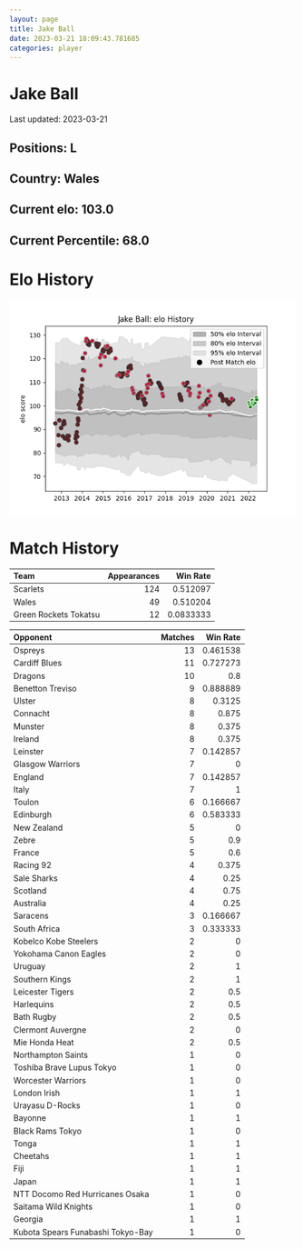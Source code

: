 ```yaml
---  
layout: page  
title: Jake Ball  
date: 2023-03-21 18:09:43.781685  
categories: player  
---
```

# Jake Ball


Last updated: 2023-03-21
## Positions: L

## Country: Wales

## Current elo: 103.0

## Current Percentile: 68.0

# Elo History


![elo history](history_JakeBall.png)
# Match History


| Team                  |   Appearances |   Win Rate |
|:----------------------|--------------:|-----------:|
| Scarlets              |           124 |  0.512097  |
| Wales                 |            49 |  0.510204  |
| Green Rockets Tokatsu |            12 |  0.0833333 |

| Opponent                          |   Matches |   Win Rate |
|:----------------------------------|----------:|-----------:|
| Ospreys                           |        13 |   0.461538 |
| Cardiff Blues                     |        11 |   0.727273 |
| Dragons                           |        10 |   0.8      |
| Benetton Treviso                  |         9 |   0.888889 |
| Ulster                            |         8 |   0.3125   |
| Connacht                          |         8 |   0.875    |
| Munster                           |         8 |   0.375    |
| Ireland                           |         8 |   0.375    |
| Leinster                          |         7 |   0.142857 |
| Glasgow Warriors                  |         7 |   0        |
| England                           |         7 |   0.142857 |
| Italy                             |         7 |   1        |
| Toulon                            |         6 |   0.166667 |
| Edinburgh                         |         6 |   0.583333 |
| New Zealand                       |         5 |   0        |
| Zebre                             |         5 |   0.9      |
| France                            |         5 |   0.6      |
| Racing 92                         |         4 |   0.375    |
| Sale Sharks                       |         4 |   0.25     |
| Scotland                          |         4 |   0.75     |
| Australia                         |         4 |   0.25     |
| Saracens                          |         3 |   0.166667 |
| South Africa                      |         3 |   0.333333 |
| Kobelco Kobe Steelers             |         2 |   0        |
| Yokohama Canon Eagles             |         2 |   0        |
| Uruguay                           |         2 |   1        |
| Southern Kings                    |         2 |   1        |
| Leicester Tigers                  |         2 |   0.5      |
| Harlequins                        |         2 |   0.5      |
| Bath Rugby                        |         2 |   0.5      |
| Clermont Auvergne                 |         2 |   0        |
| Mie Honda Heat                    |         2 |   0.5      |
| Northampton Saints                |         1 |   0        |
| Toshiba Brave Lupus Tokyo         |         1 |   0        |
| Worcester Warriors                |         1 |   0        |
| London Irish                      |         1 |   1        |
| Urayasu D-Rocks                   |         1 |   0        |
| Bayonne                           |         1 |   1        |
| Black Rams Tokyo                  |         1 |   0        |
| Tonga                             |         1 |   1        |
| Cheetahs                          |         1 |   1        |
| Fiji                              |         1 |   1        |
| Japan                             |         1 |   1        |
| NTT Docomo Red Hurricanes Osaka   |         1 |   0        |
| Saitama Wild Knights              |         1 |   0        |
| Georgia                           |         1 |   1        |
| Kubota Spears Funabashi Tokyo-Bay |         1 |   0        |